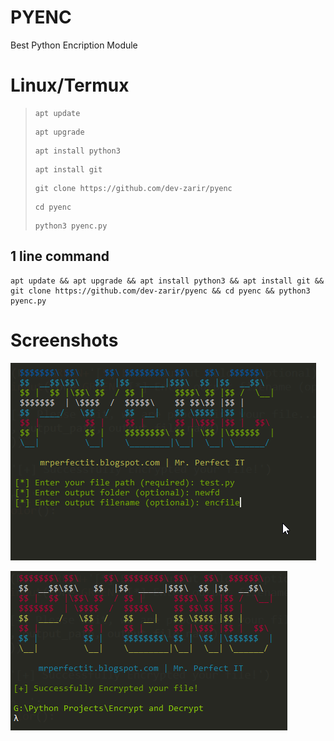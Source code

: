 # PYENC
Best Python Encription Module
# Linux/Termux
> <pre><code>apt update</code></pre>
> <pre><code>apt upgrade</code></pre>
> <pre><code>apt install python3</code></pre>
> <pre><code>apt install git</code></pre>
> <pre><code>git clone https://github.com/dev-zarir/pyenc</code></pre>
> <pre><code>cd pyenc</code></pre>
> <pre><code>python3 pyenc.py</code></pre>
## 1 line command
<pre><code>apt update && apt upgrade && apt install python3 && apt install git && git clone https://github.com/dev-zarir/pyenc && cd pyenc && python3 pyenc.py</code></pre>
# Screenshots
!['ss1'](screenshots/2022-02-21%2015_57_00-Cmder.png)

!['ss2'](screenshots/2022-02-21%2015_57_20-Cmder.png)
